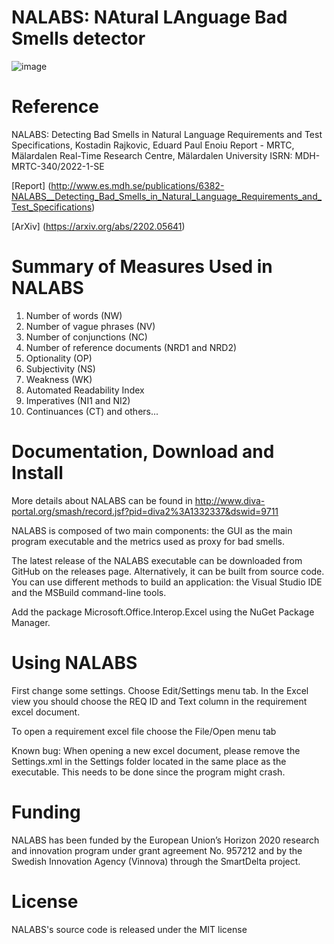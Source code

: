 # NALABS: NAtural LAnguage Bad Smells detector
![image](https://user-images.githubusercontent.com/7644735/145826101-d9ab2ed6-022c-4468-ae0a-7ef4880b05c1.png)

# Reference 

NALABS: Detecting Bad Smells in Natural Language Requirements and Test Specifications, Kostadin Rajkovic, Eduard Paul Enoiu
Report - MRTC, Mälardalen Real-Time Research Centre, Mälardalen University ISRN: MDH-MRTC-340/2022-1-SE

[Report] (http://www.es.mdh.se/publications/6382-NALABS__Detecting_Bad_Smells_in_Natural_Language_Requirements_and_Test_Specifications)

[ArXiv] (https://arxiv.org/abs/2202.05641)

# Summary of Measures Used in NALABS

1. Number of words (NW) 
2. Number of vague phrases (NV) 
3. Number of conjunctions (NC) 
4. Number of reference documents (NRD1 and NRD2)
5. Optionality (OP) 
6. Subjectivity (NS) 
7. Weakness (WK)
8. Automated Readability Index 
9. Imperatives (NI1 and NI2) 
10. Continuances (CT)
and others...

#  Documentation, Download and Install 
More details about NALABS can be found in  http://www.diva-portal.org/smash/record.jsf?pid=diva2%3A1332337&dswid=9711 

NALABS is composed of two main components: the GUI as the main program executable and the metrics used as proxy for bad smells. 

The latest release of the NALABS executable can be downloaded from GitHub on the releases page. Alternatively, it can be built from source code. You can use different methods to build an application: the Visual Studio IDE and the MSBuild command-line tools. 

Add the package Microsoft.Office.Interop.Excel using the NuGet Package Manager. 


#  Using NALABS
 First change some settings. Choose Edit/Settings menu tab. In the Excel view you should choose the REQ ID and Text column in the requirement excel document.
 
 To open a requirement excel file choose the File/Open menu tab
 
 Known bug: When opening a new excel document, please remove the Settings.xml in the Settings folder located in the same place as the executable. This needs to be done since the program might crash.


# Funding
NALABS has been funded by the European Union’s Horizon 2020 research and innovation program under grant agreement No. 957212 and by the Swedish Innovation Agency (Vinnova) through the SmartDelta project.

# License
NALABS's source code is released under the MIT license
